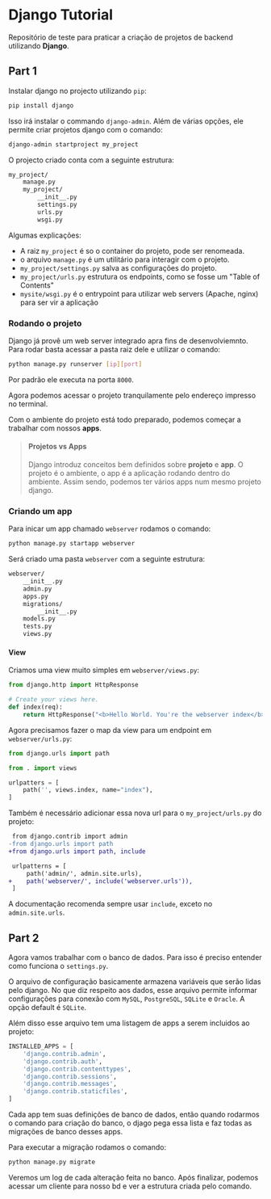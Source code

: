 # Django Tutorial

Repositório de teste para praticar a criação de projetos de backend  utilizando
**Django**.

## Part 1

Instalar django no projecto utilizando `pip`:

```sh
pip install django
```

Isso irá instalar o commando `django-admin`. Além de várias opções, ele permite criar projetos django com o comando:

```sh
django-admin startproject my_project
```

O projecto criado conta com a seguinte estrutura:

```sh
my_project/
    manage.py
    my_project/
        __init__.py
        settings.py
        urls.py
        wsgi.py
```

Algumas explicações:

- A raiz `my_project` é so o container do projeto, pode ser renomeada.
- o arquivo `manage.py` é um utilitário para interagir com o projeto.
- `my_project/settings.py` salva as configurações do projeto.
- `my_project/urls.py` estrutura os endpoints, como se fosse um "Table of Contents"
- `mysite/wsgi.py` é o entrypoint para utilizar web servers (Apache, nginx) para ser vir a aplicação

### Rodando o projeto

Django já provê um web server integrado apra fins de desenvolviemnto. Para rodar basta acessar a pasta raiz dele e utilizar o comando:

```sh
python manage.py runserver [ip][port]
```

Por padrão ele executa na porta `8000`.

Agora podemos acessar o projeto tranquilamente pelo endereço impresso no terminal.

Com o ambiente do projeto está todo preparado, podemos começar a trabalhar com nossos **apps**.

> #### Projetos vs Apps
> Django introduz conceitos bem definidos sobre **projeto** e **app**. O projeto é o ambiente, o app é a aplicação rodando dentro do ambiente. Assim sendo, podemos ter vários apps num mesmo projeto django.


### Criando um app

Para inicar um app chamado `webserver` rodamos o comando:

```sh
python manage.py startapp webserver
```
Será criado uma pasta `webserver` com a seguinte estrutura:

```sh
webserver/
    __init__.py
    admin.py
    apps.py
    migrations/
        __init__.py
    models.py
    tests.py
    views.py
```

#### View

Criamos uma view muito simples em `webserver/views.py`:

```python
from django.http import HttpResponse

# Create your views here.
def index(req):
    return HttpResponse("<b>Hello World. You're the webserver index</b>")
```

Agora precisamos fazer o map da view para um endpoint em `webserver/urls.py`:

```python
from django.urls import path

from . import views

urlpatters = [
    path('', views.index, name="index"),
]
```

Também é necessário adicionar essa nova url para o `my_project/urls.py` do projeto:

```diff
 from django.contrib import admin
-from django.urls import path
+from django.urls import path, include

 urlpatterns = [
     path('admin/', admin.site.urls),
+    path('webserver/', include('webserver.urls')),
 ]
```

A documentação recomenda sempre usar `include`, exceto no `admin.site.urls`.

## Part 2

Agora vamos trabalhar com o banco de dados. Para isso é preciso entender como funciona o `settings.py`.

O arquivo de configuração basicamente armazena variáveis que serão lidas pelo django. No que diz respeito aos dados, esse arquivo permite informar configurações para conexão com `MySQL`, `PostgreSQL`, `SQLite` e `Oracle`. A opção default é `SQLite`.

Além disso esse arquivo tem uma listagem de apps a serem incluidos ao projeto:

```python
INSTALLED_APPS = [
    'django.contrib.admin',
    'django.contrib.auth',
    'django.contrib.contenttypes',
    'django.contrib.sessions',
    'django.contrib.messages',
    'django.contrib.staticfiles',
]
```

Cada app tem suas definições de banco de dados, então quando rodarmos o comando para criação do banco, o djago pega essa lista e faz todas as migrações de banco desses apps.

Para executar a migração rodamos o comando:

```sh
python manage.py migrate
```

Veremos um log de cada alteração feita no banco. Após finalizar, podemos acessar um cliente para nosso bd e ver a estrutura criada pelo comando.